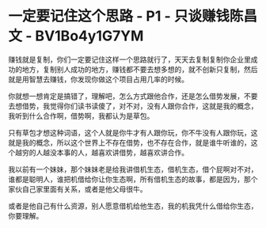 # 一定要记住这个思路 - P1 - 只谈赚钱陈昌文 - BV1Bo4y1G7YM

赚钱就是复制，你们一定要记住这样一个思路就行了，天天去复制复制你企业里成功的地方，复制别人成功的地方，赚钱都不要去想多想的，就不创新只复制，然后就是用智慧去赚钱，你发现你做这个项目占用几率的时候。

你就想一想肯定是搞错了，理解吧，怎么方式跟他合作，还是怎么借势发展，不要去想借势，我觉得你们读书读傻了，对不对，没有人跟你合作，这就是我的概念，我听到什么合作啊，借势啊，我都认为是草包。

只有草包才想这种词语，这个人就是你牛才有人跟你玩，你不牛没有人跟你玩，这就是我的概念，所以这个世界上不存在借势，也不存在合作，就是谁牛听谁的，这个越穷的人越没本事的人，越喜欢讲借势，越喜欢讲合作。

我以前有一个妹妹，那个妹妹老是给我讲借机生态，借机生态，借个屁啊对不对，谁都是聪明人，谁把机借给你让你生态啊，所有借机生态的故事，都是因为，那个家伙自己家里面有关系，或者是他父母很牛。

或者是他自己有什么资源，别人愿意借机给他生态，我的机我凭什么借给你生态，你要理解。